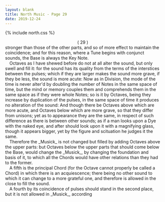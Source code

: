 ```yaml
---
layout: blank
title: North Music - Page 29
date: 2019-12-24 
---
```

{% include north.css %}
<center>( 29 )</center>
stronger than those of the other parts, and so of more effect to maintain the coincidence; and for this reason, where a Tune begins with conjunct sounds, the Base is always the Key Note.
<br>
&emsp;Octaves as I have shewed before do not at all alter the sound, but only swell and fill it: for the sound has its quality from the terms of the interstices between the pulses; which if they are larger makes the sound more grave, if they be less, the sound is more acute: Now as in Division, the mode of the time is never alter'd by doubling the number of Notes in the same space of time, but the mind or memory couples them and comprehends them in the same space as if they were whole Notes; so is it by Octaves, being they increase by duplication of the pulses, in the same space of time it produces no alteration of the sound: And though there be Octaves above which are more acute, and Octaves below which are more grave, so that they differ from unisons; yet as to appearance they are the same, in respect of such difference as there is between other sounds; as if a man looks upon a Dye with the naked eye, and after should look upon it with a magnifying glass, though it appears bigger, yet by the figure and scituation he judges it the same.
<br>
&emsp;Therefore the _Musick_ is not changed but filled by adding Octaves above the upper parts: but Octaves below the upper parts that should come below the Base, would change the _Musick_, by changing the foundation and basis of it, to which all the Chords would have other relations than they had to the former.
<br>
&emsp;A fifth is the principal Chord (for the Octave cannot properly be called a Chord) in which there is an acquiescence; there being no other sound to which it can change to a more grateful one, and therefore is allowed in the close to fill the sound.
<br>
&emsp;A fourth by its coincidence of pulses should stand in the second place, but it is not allowed in _Musick_, according